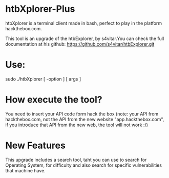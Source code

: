 # htbXplorer-Plus
htbXplorer is a terminal client made in bash, perfect to play in the platform hackthebox.com.

This tool is an upgrade of the htbExplorer, by s4vitar.You can check the full documentation at his github: https://github.com/s4vitar/htbExplorer.git

# Use:
sudo ./htbXplorer [ -option ] [ args ]

# How execute the tool?
You need to insert your API code form hack the box (note: your API from hackthebox.com, not the API from the new website "app.hackthebox.com", if you introduce that API from the new web, the tool will not work :/)

# New Features
This upgrade includes a search tool, taht you can use to search for Operating System, for difficulty and also search for specific vulnerabilities that machine have.
